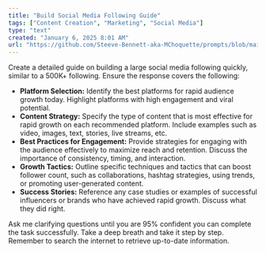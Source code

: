 ```yaml
---
title: "Build Social Media Following Guide"
tags: ["Content Creation", "Marketing", "Social Media"]
type: "text"
created: "January 6, 2025 8:01 AM"
url: "https://github.com/Steeve-Bennett-aka-MChoquette/prompts/blob/main/build_social_media_following_guide.md"
---
```


Create a detailed guide on building a large social media following quickly, similar to a 500K+ following. Ensure the response covers the following:

- **Platform Selection:** Identify the best platforms for rapid audience growth today. Highlight platforms with high engagement and viral potential.
- **Content Strategy:** Specify the type of content that is most effective for rapid growth on each recommended platform. Include examples such as video, images, text, stories, live streams, etc.
- **Best Practices for Engagement:** Provide strategies for engaging with the audience effectively to maximize reach and retention. Discuss the importance of consistency, timing, and interaction.
- **Growth Tactics:** Outline specific techniques and tactics that can boost follower count, such as collaborations, hashtag strategies, using trends, or promoting user-generated content.
- **Success Stories:** Reference any case studies or examples of successful influencers or brands who have achieved rapid growth. Discuss what they did right.

Ask me clarifying questions until you are 95% confident you can complete the task successfully. Take a deep breath and take it step by step. Remember to search the internet to retrieve up-to-date information.